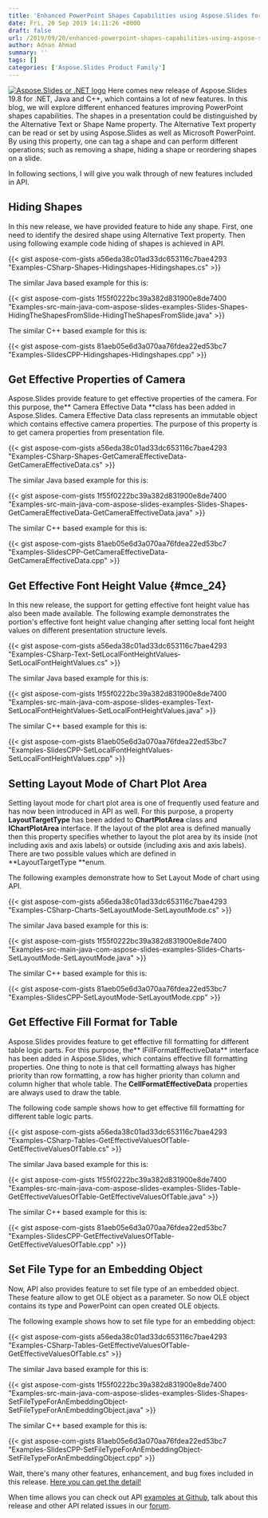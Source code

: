 ```yaml
---
title: 'Enhanced PowerPoint Shapes Capabilities using Aspose.Slides for .NET, Java and C++'
date: Fri, 20 Sep 2019 14:11:26 +0000
draft: false
url: /2019/09/20/enhanced-powerpoint-shapes-capabilities-using-aspose-slides/
author: Adnan Ahmad
summary: ''
tags: []
categories: ['Aspose.Slides Product Family']
---
```


[![][1]](https://blog.aspose.com/wp-content/uploads/sites/2/2013/08/aspose-Slides-for-net_100.png) Here comes new release of Aspose.Slides 19.8 for .NET, Java and C++, which contains a lot of new features. In this blog, we will explore different enhanced features improving PowerPoint shapes capabilities. The shapes in a presentation could be distinguished by the Alternative Text or Shape Name property. The Alternative Text property can be read or set by using Aspose.Slides as well as Microsoft PowerPoint. By using this property, one can tag a shape and can perform different operations; such as removing a shape, hiding a shape or reordering shapes on a slide.

In following sections, I will give you walk through of new features included in API.

## Hiding Shapes

In this new release, we have provided feature to hide any shape. First, one need to identify the desired shape using Alternative Text property. Then using following example code hiding of shapes is achieved in API.

{{< gist aspose-com-gists a56eda38c01ad33dc653116c7bae4293 "Examples-CSharp-Shapes-Hidingshapes-Hidingshapes.cs" >}}

The similar Java based example for this is:

{{< gist aspose-com-gists 1f55f0222bc39a382d831900e8de7400 "Examples-src-main-java-com-aspose-slides-examples-Slides-Shapes-HidingTheShapesFromSlide-HidingTheShapesFromSlide.java" >}}

The similar C++ based example for this is:

{{< gist aspose-com-gists 81aeb05e6d3a070aa76fdea22ed53bc7 "Examples-SlidesCPP-Hidingshapes-Hidingshapes.cpp" >}}

## Get Effective Properties of Camera

Aspose.Slides provide feature to get effective properties of the camera. For this purpose, the** Camera Effective Data **class has been added in Aspose.Slides. Camera Effective Data class represents an immutable object which contains effective camera properties. The purpose of this property is to get camera properties from presentation file.

{{< gist aspose-com-gists a56eda38c01ad33dc653116c7bae4293 "Examples-CSharp-Shapes-GetCameraEffectiveData-GetCameraEffectiveData.cs" >}}

The similar Java based example for this is:

{{< gist aspose-com-gists 1f55f0222bc39a382d831900e8de7400 "Examples-src-main-java-com-aspose-slides-examples-Slides-Shapes-GetCameraEffectiveData-GetCameraEffectiveData.java" >}}

The similar C++ based example for this is:

{{< gist aspose-com-gists 81aeb05e6d3a070aa76fdea22ed53bc7 "Examples-SlidesCPP-GetCameraEffectiveData-GetCameraEffectiveData.cpp" >}}

## Get Effective Font Height Value {#mce_24}

In this new release, the support for getting effective font height value has also been made available. The following example demonstrates the portion's effective font height value changing after setting local font height values on different presentation structure levels. 

{{< gist aspose-com-gists a56eda38c01ad33dc653116c7bae4293 "Examples-CSharp-Text-SetLocalFontHeightValues-SetLocalFontHeightValues.cs" >}}

The similar Java based example for this is:

{{< gist aspose-com-gists 1f55f0222bc39a382d831900e8de7400 "Examples-src-main-java-com-aspose-slides-examples-Text-SetLocalFontHeightValues-SetLocalFontHeightValues.java" >}}

The similar C++ based example for this is:

{{< gist aspose-com-gists 81aeb05e6d3a070aa76fdea22ed53bc7 "Examples-SlidesCPP-SetLocalFontHeightValues-SetLocalFontHeightValues.cpp" >}}

## Setting Layout Mode of Chart Plot Area

Setting layout mode for chart plot area is one of frequently used feature and has now been introduced in API as well. For this purpose, a property **LayoutTargetType** has been added to **ChartPlotArea** class  and **IChartPlotArea** interface. If the layout of the plot area is defined manually then this property specifies whether to layout the plot area by its inside (not including axis and axis labels) or outside (including axis and axis labels). There are two possible values which are defined in **LayoutTargetType **enum.

The following examples demonstrate how to Set Layout Mode of chart using API.

{{< gist aspose-com-gists a56eda38c01ad33dc653116c7bae4293 "Examples-CSharp-Charts-SetLayoutMode-SetLayoutMode.cs" >}}

The similar Java based example for this is:

{{< gist aspose-com-gists 1f55f0222bc39a382d831900e8de7400 "Examples-src-main-java-com-aspose-slides-examples-Slides-Charts-SetLayoutMode-SetLayoutMode.java" >}}

The similar C++ based example for this is:

{{< gist aspose-com-gists 81aeb05e6d3a070aa76fdea22ed53bc7 "Examples-SlidesCPP-SetLayoutMode-SetLayoutMode.cpp" >}}

## Get Effective Fill Format for Table

Aspose.Slides provides feature to get effective fill formatting for different table logic parts. For this purpose, the** IFillFormatEffectiveData** interface has been added in Aspose.Slides, which contains effective fill formatting properties. One thing to note is that cell formatting always has higher priority than row formatting, a row has higher priority than column and column higher that whole table. The **CellFormatEffectiveData** properties are always used to draw the table.

The following code sample shows how to get effective fill formatting for different table logic parts.

{{< gist aspose-com-gists a56eda38c01ad33dc653116c7bae4293 "Examples-CSharp-Tables-GetEffectiveValuesOfTable-GetEffectiveValuesOfTable.cs" >}}

The similar Java based example for this is:

{{< gist aspose-com-gists 1f55f0222bc39a382d831900e8de7400 "Examples-src-main-java-com-aspose-slides-examples-Slides-Table-GetEffectiveValuesOfTable-GetEffectiveValuesOfTable.java" >}}

The similar C++ based example for this is:

{{< gist aspose-com-gists 81aeb05e6d3a070aa76fdea22ed53bc7 "Examples-SlidesCPP-GetEffectiveValuesOfTable-GetEffectiveValuesOfTable.cpp" >}}

## Set File Type for an Embedding Object

Now, API also provides feature to set file type of an embedded object. These feature allow to get OLE object as a parameter. So now OLE object contains its type and PowerPoint can open created OLE objects.

The following example shows how to set file type for an embedding object:

{{< gist aspose-com-gists a56eda38c01ad33dc653116c7bae4293 "Examples-CSharp-Tables-GetEffectiveValuesOfTable-GetEffectiveValuesOfTable.cs" >}}

The similar Java based example for this is:

{{< gist aspose-com-gists 1f55f0222bc39a382d831900e8de7400 "Examples-src-main-java-com-aspose-slides-examples-Slides-Shapes-SetFileTypeForAnEmbeddingObject-SetFileTypeForAnEmbeddingObject.java" >}}

The similar C++ based example for this is:

{{< gist aspose-com-gists 81aeb05e6d3a070aa76fdea22ed53bc7 "Examples-SlidesCPP-SetFileTypeForAnEmbeddingObject-SetFileTypeForAnEmbeddingObject.cpp" >}}

Wait, there's many other features, enhancement, and bug fixes included in this release. [Here you can get the detail!][2]

When time allows you can check out API [examples at Github][3], talk about this release and other API related issues in our [forum][4].




[1]: https://blog.aspose.com/wp-content/uploads/sites/2/2013/08/aspose-Slides-for-net_100.png "Aspose.Slides or .NET logo"
[2]: https://docs.aspose.com/display/slidesnet/Aspose.Slides+for+.NET+19.8+Release+Notes
[3]: https://github.com/aspose-slides/
[4]: https://forum.aspose.com/c/slides





